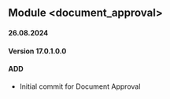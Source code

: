 ## Module <document_approval>

#### 26.08.2024
#### Version 17.0.1.0.0
#### ADD
- Initial commit for Document Approval
